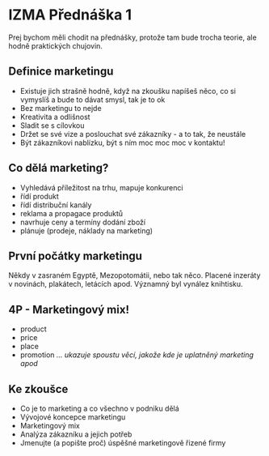 # IZMA Přednáška 1
Prej bychom měli chodit na přednášky, protože tam bude trocha teorie, ale hodně praktických chujovin. 

## Definice marketingu
- Existuje jich strašně hodně, když na zkoušku napíšeš něco, co si vymyslíš a bude to dávat smysl, tak je to ok
- Bez marketingu to nejde
- Kreativita a odlišnost
- Sladit se s cílovkou
- Držet se své vize a poslouchat své zákazníky - a to tak, že neustále
- Být zákazníkovi nablízku, být s ním moc moc moc v kontaktu!

## Co dělá marketing?
- Vyhledává příležitost na trhu, mapuje konkurenci
- řídí produkt
- řídí distribuční kanály
- reklama a propagace produktů
- navrhuje ceny a termíny dodání zboží
- plánuje (prodeje, náklady na marketing)

## První počátky marketingu
Někdy v zasraném Egyptě, Mezopotomátii, nebo tak něco.
Placené inzeráty v novinách, plakátech, letácích apod. Významný byl vynález knihtisku.

## 4P - Marketingový mix!
- product
- price
- place
- promotion
_… ukazuje spoustu věcí, jakože kde je uplatněný marketing apod_

## Ke zkoušce
- Co je to marketing a co všechno v podniku dělá
- Vývojové koncepce marketingu
- Marketingový mix
- Analýza zákazníku a jejich potřeb
- Jmenujte (a popište proč) úspěšné marketingově řizené firmy
